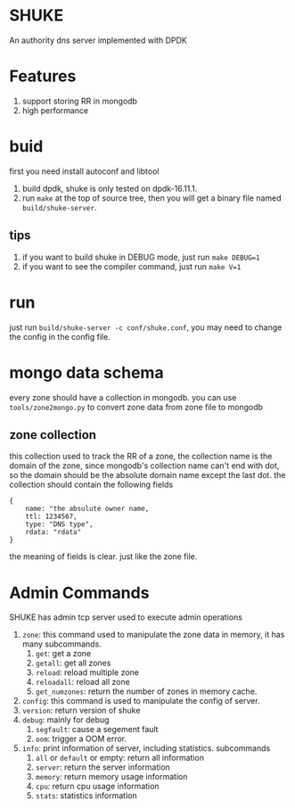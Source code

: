# SHUKE
An authority dns server implemented with DPDK

# Features
1. support storing RR in mongodb
2. high performance

# buid
first you need install autoconf and libtool

1. build dpdk, shuke is only tested on dpdk-16.11.1.
2. run `make` at the top of source tree, then you will get a binary file named `build/shuke-server`.

## tips
1. if you want to build shuke in DEBUG mode, just run `make DEBUG=1`
2. if you want to see the compiler command, just run `make V=1`

# run
just run `build/shuke-server -c conf/shuke.conf`,
you may need to change the config in the config file.

# mongo data schema
every zone should have a collection in mongodb. you can use
`tools/zone2mongo.py` to convert zone data from zone file to mongodb

## zone collection
this collection used to track the RR of a zone,
the collection name is the domain of the zone, since mongodb's
collection name can't end with dot, so the domain should be the
absolute domain name except the last dot.
the collection should contain the following fields

    {
        name: "the absulute owner name,
        ttl: 1234567,
        type: "DNS type",
        rdata: "rdata"
    }

the meaning of fields is clear. just like the zone file.

# Admin Commands
SHUKE has admin tcp server used to execute admin operations

1. `zone`: this command used to manipulate the zone data in memory, it has many subcommands.
    1. `get`: get a zone
    2. `getall`: get all zones
    3. `reload`: reload  multiple zone
    4. `reloadall`: reload all zone
    5. `get_numzones`: return the number of zones in memory cache.
2. `config`: this command is used to manipulate the config of server.
3. `version`: return version of shuke
4. `debug`: mainly for debug
    1. `segfault`: cause a segement fault
    2. `oom`: trigger a OOM error.
5. `info`: print information of server, including statistics. subcommands
    1. `all` or `default` or empty: return all information
    2. `server`: return the server information
    3. `memory`: return memory usage information
    4. `cpu`: return cpu usage information
    5. `stats`: statistics information
